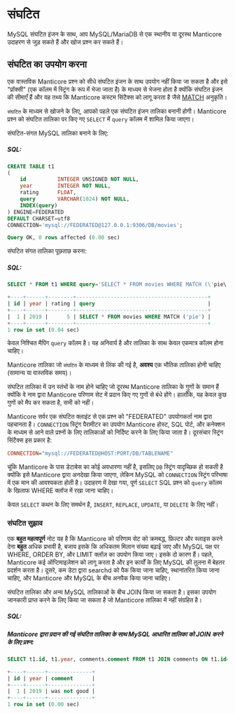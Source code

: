 # संघटित

MySQL संघटित इंजन के साथ, आप MySQL/MariaDB से एक स्थानीय या दूरस्थ Manticore उदाहरण से जुड़ सकते हैं और खोज प्रश्न कर सकते हैं।

## संघटित का उपयोग करना

एक वास्तविक Manticore प्रश्न को सीधे संघटित इंजन के साथ उपयोग नहीं किया जा सकता है और इसे "प्रॉक्सी" (एक कॉलम में स्ट्रिंग के रूप में भेजा जाता है) के माध्यम से भेजना होता है क्योंकि संघटित इंजन की सीमाएँ हैं और यह तथ्य कि Manticore कस्टम सिंटैक्स को लागू करता है जैसे [MATCH](../Searching/Full_text_matching/Basic_usage.md) अनुकृति।

`संघटित` के माध्यम से खोजने के लिए, आपको पहले एक संघटित इंजन तालिका बनानी होगी। Manticore प्रश्न को संघटित तालिका पर किए गए `SELECT` में `query` कॉलम में शामिल किया जाएगा।

<!-- example create federated -->
संघटित-संगत MySQL तालिका बनाने के लिए:


<!-- intro -->
##### SQL:

<!-- request SQL -->

```sql
CREATE TABLE t1
(
    id          INTEGER UNSIGNED NOT NULL,
    year        INTEGER NOT NULL,
    rating    	FLOAT,
    query       VARCHAR(1024) NOT NULL,
    INDEX(query)
) ENGINE=FEDERATED
DEFAULT CHARSET=utf8
CONNECTION='mysql://FEDERATED@127.0.0.1:9306/DB/movies';
```
<!-- response SQL-->

```sql
Query OK, 0 rows affected (0.00 sec)
```
<!-- end -->

<!-- example select federated -->
संघटित संगत तालिका पूछताछ करना:


<!-- intro -->
##### SQL:

<!-- request SQL -->

```sql
SELECT * FROM t1 WHERE query='SELECT * FROM movies WHERE MATCH (\'pie\')';
```

<!-- response SQL-->

```sql
+----+------+--------+------------------------------------------+
| id | year | rating | query                                    |
+----+------+--------+------------------------------------------+
|  1 | 2019 |      5 | SELECT * FROM movies WHERE MATCH ('pie') |
+----+------+--------+------------------------------------------+
1 row in set (0.04 sec)
```
<!-- end -->

केवल निश्चित मैपिंग `query` कॉलम है। यह अनिवार्य है और तालिका के साथ केवल एकमात्र कॉलम होना चाहिए।

Manticore तालिका जो `संघटित` के माध्यम से लिंक की गई है, **अवश्य** एक भौतिक तालिका होनी चाहिए (सामान्य या वास्तविक समय)।

संघटित तालिका में उन स्तंभों के नाम होने चाहिए जो दूरस्थ Manticore तालिका के गुणों के समान हैं क्योंकि वे नाम द्वारा Manticore परिणाम सेट में प्रदान किए गए गुणों से बंधे होंगे। हालाँकि, यह केवल कुछ गुणों को मैप कर सकता है, सभी को नहीं।

Manticore सर्वर एक संघटित क्लाइंट से एक प्रश्न को "FEDERATED" उपयोगकर्ता नाम द्वारा पहचानता है। `CONNECTION` स्ट्रिंग पैरामीटर का उपयोग Manticore होस्ट, SQL पोर्ट, और कनेक्शन के माध्यम से आने वाले प्रश्नों के लिए तालिकाओं को निर्दिष्ट करने के लिए किया जाता है। दूरसंचार स्ट्रिंग सिंटैक्स इस प्रकार है:

```ini
CONNECTION="mysql://FEDERATED@HOST:PORT/DB/TABLENAME"
```

चूंकि Manticore के पास डेटाबेस का कोई अवधारणा नहीं है, इसलिए `DB` स्ट्रिंग यादृच्छिक हो सकती है क्योंकि इसे Manticore द्वारा अनदेखा किया जाएगा, लेकिन MySQL को `CONNECTION` स्ट्रिंग परिभाषा में एक मान की आवश्यकता होती है। उदाहरण में देखा गया, पूर्ण `SELECT` SQL प्रश्न को `query` कॉलम के खिलाफ WHERE क्लॉज में रखा जाना चाहिए।

केवल `SELECT` कथन के लिए समर्थन है, `INSERT`, `REPLACE`, `UPDATE`, या `DELETE` के लिए नहीं।

### संघटित सुझाव

एक **बहुत महत्वपूर्ण** नोट यह है कि Manticore को परिणाम सेट को क्रमबद्ध, फ़िल्टर और स्लाइस करने देना **बहुत** अधिक प्रभावी है, बजाय इसके कि अधिकतम मिलान संख्या बढ़ाई जाए और MySQL पक्ष पर WHERE, ORDER BY, और LIMIT क्लॉज़ का उपयोग किया जाए। इसके दो कारण हैं। पहले, Manticore कई ऑप्टिमाइज़ेशन को लागू करता है और इन कार्यों के लिए MySQL की तुलना में बेहतर प्रदर्शन करता है। दूसरे, कम डेटा द्वारा searchd को पैक किया जाना चाहिए, स्थानांतरित किया जाना चाहिए, और Manticore और MySQL के बीच अनपैक किया जाना चाहिए।

<!-- example federated join -->
संघटित तालिका और अन्य MySQL तालिकाओं के बीच JOIN किया जा सकता है। इसका उपयोग जानकारी प्राप्त करने के लिए किया जा सकता है जो Manticore तालिका में नहीं संग्रहित है।


<!-- intro -->
##### SQL:

<!-- request SQL -->
##### Manticore द्वारा प्रदान की गई संघटित तालिका के साथ MySQL आधारित तालिका को JOIN करने के लिए प्रश्न:

```sql
SELECT t1.id, t1.year, comments.comment FROM t1 JOIN comments ON t1.id=comments.post_id WHERE query='SELECT * FROM movies WHERE MATCH (\'pie\')';
```

<!-- response SQL-->

```sql
+----+------+--------------+
| id | year | comment      |
+----+------+--------------+
|  1 | 2019 | was not good |
+----+------+--------------+
1 row in set (0.00 sec)
```

<!-- end -->
<!-- proofread -->
